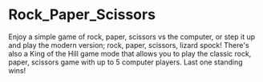 # Rock_Paper_Scissors
Enjoy a simple game of rock, paper, scissors vs the computer, or step it up and play the modern version; rock, paper, scissors, lizard spock!
There's also a King of the Hill game mode that allows you to play the classic rock, paper, scissors game with up to 5 computer players. Last one standing wins!

